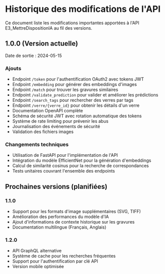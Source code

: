 # Historique des modifications de l'API

Ce document liste les modifications importantes apportées à l'API E3_MettreDispositionIA au fil des versions.

## 1.0.0 (Version actuelle)

Date de sortie : 2024-05-15

### Ajouts
- Endpoint `/token` pour l'authentification OAuth2 avec tokens JWT
- Endpoint `/embedding` pour générer des embeddings d'images
- Endpoint `/match` pour trouver les gravures similaires
- Endpoint `/validate_prediction` pour valider et améliorer les prédictions
- Endpoint `/search_tags` pour rechercher des verres par tags
- Endpoint `/verre/{verre_id}` pour obtenir les détails d'un verre
- Documentation OpenAPI complète
- Schéma de sécurité JWT avec rotation automatique des tokens
- Système de rate limiting pour prévenir les abus
- Journalisation des événements de sécurité
- Validation des fichiers images

### Changements techniques
- Utilisation de FastAPI pour l'implémentation de l'API
- Intégration du modèle EfficientNet pour la génération d'embeddings
- Calcul de similarité cosinus pour la recherche de correspondances
- Tests unitaires couvrant l'ensemble des endpoints

## Prochaines versions (planifiées)

### 1.1.0
- Support pour les formats d'image supplémentaires (SVG, TIFF)
- Amélioration des performances du modèle d'IA
- Ajout d'informations de contexte historique sur les gravures
- Documentation multilingue (Français, Anglais)

### 1.2.0
- API GraphQL alternative
- Système de cache pour les recherches fréquentes
- Support pour l'authentification par clé API
- Version mobile optimisée 